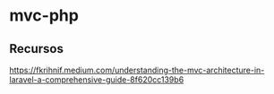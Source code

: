 # mvc-php

## Recursos

https://fkrihnif.medium.com/understanding-the-mvc-architecture-in-laravel-a-comprehensive-guide-8f620cc139b6
